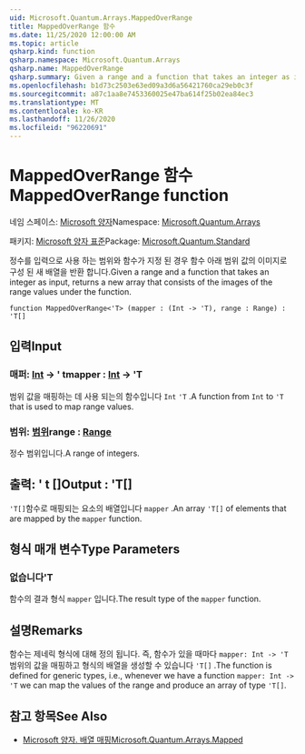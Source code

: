 ```yaml
---
uid: Microsoft.Quantum.Arrays.MappedOverRange
title: MappedOverRange 함수
ms.date: 11/25/2020 12:00:00 AM
ms.topic: article
qsharp.kind: function
qsharp.namespace: Microsoft.Quantum.Arrays
qsharp.name: MappedOverRange
qsharp.summary: Given a range and a function that takes an integer as input, returns a new array that consists of the images of the range values under the function.
ms.openlocfilehash: b1d73c2503e63ed09a3d6a56421760ca29eb0c3f
ms.sourcegitcommit: a87c1aa8e7453360025e47ba614f25b02ea84ec3
ms.translationtype: MT
ms.contentlocale: ko-KR
ms.lasthandoff: 11/26/2020
ms.locfileid: "96220691"
---
```

# <a name="mappedoverrange-function"></a><span data-ttu-id="c1914-102">MappedOverRange 함수</span><span class="sxs-lookup"><span data-stu-id="c1914-102">MappedOverRange function</span></span>

<span data-ttu-id="c1914-103">네임 스페이스: [Microsoft 양자](xref:Microsoft.Quantum.Arrays)</span><span class="sxs-lookup"><span data-stu-id="c1914-103">Namespace: [Microsoft.Quantum.Arrays](xref:Microsoft.Quantum.Arrays)</span></span>

<span data-ttu-id="c1914-104">패키지: [Microsoft 양자 표준](https://nuget.org/packages/Microsoft.Quantum.Standard)</span><span class="sxs-lookup"><span data-stu-id="c1914-104">Package: [Microsoft.Quantum.Standard](https://nuget.org/packages/Microsoft.Quantum.Standard)</span></span>


<span data-ttu-id="c1914-105">정수를 입력으로 사용 하는 범위와 함수가 지정 된 경우 함수 아래 범위 값의 이미지로 구성 된 새 배열을 반환 합니다.</span><span class="sxs-lookup"><span data-stu-id="c1914-105">Given a range and a function that takes an integer as input, returns a new array that consists of the images of the range values under the function.</span></span>

```qsharp
function MappedOverRange<'T> (mapper : (Int -> 'T), range : Range) : 'T[]
```


## <a name="input"></a><span data-ttu-id="c1914-106">입력</span><span class="sxs-lookup"><span data-stu-id="c1914-106">Input</span></span>

### <a name="mapper--int---t"></a><span data-ttu-id="c1914-107">매퍼: [Int](xref:microsoft.quantum.lang-ref.int) -> ' t</span><span class="sxs-lookup"><span data-stu-id="c1914-107">mapper : [Int](xref:microsoft.quantum.lang-ref.int) -> 'T</span></span>

<span data-ttu-id="c1914-108">범위 값을 매핑하는 데 사용 되는의 함수입니다 `Int` `'T` .</span><span class="sxs-lookup"><span data-stu-id="c1914-108">A function from `Int` to `'T` that is used to map range values.</span></span>


### <a name="range--range"></a><span data-ttu-id="c1914-109">범위: [범위](xref:microsoft.quantum.lang-ref.range)</span><span class="sxs-lookup"><span data-stu-id="c1914-109">range : [Range](xref:microsoft.quantum.lang-ref.range)</span></span>

<span data-ttu-id="c1914-110">정수 범위입니다.</span><span class="sxs-lookup"><span data-stu-id="c1914-110">A range of integers.</span></span>



## <a name="output--t"></a><span data-ttu-id="c1914-111">출력: ' t []</span><span class="sxs-lookup"><span data-stu-id="c1914-111">Output : 'T[]</span></span>

<span data-ttu-id="c1914-112">`'T[]`함수로 매핑되는 요소의 배열입니다 `mapper` .</span><span class="sxs-lookup"><span data-stu-id="c1914-112">An array `'T[]` of elements that are mapped by the `mapper` function.</span></span>

## <a name="type-parameters"></a><span data-ttu-id="c1914-113">형식 매개 변수</span><span class="sxs-lookup"><span data-stu-id="c1914-113">Type Parameters</span></span>

### <a name="t"></a><span data-ttu-id="c1914-114">없습니다</span><span class="sxs-lookup"><span data-stu-id="c1914-114">'T</span></span>

<span data-ttu-id="c1914-115">함수의 결과 형식 `mapper` 입니다.</span><span class="sxs-lookup"><span data-stu-id="c1914-115">The result type of the `mapper` function.</span></span>

## <a name="remarks"></a><span data-ttu-id="c1914-116">설명</span><span class="sxs-lookup"><span data-stu-id="c1914-116">Remarks</span></span>

<span data-ttu-id="c1914-117">함수는 제네릭 형식에 대해 정의 됩니다. 즉, 함수가 있을 때마다 `mapper: Int -> 'T` 범위의 값을 매핑하고 형식의 배열을 생성할 수 있습니다 `'T[]` .</span><span class="sxs-lookup"><span data-stu-id="c1914-117">The function is defined for generic types, i.e., whenever we have a function `mapper: Int -> 'T` we can map the values of the range and produce an array of type `'T[]`.</span></span>

## <a name="see-also"></a><span data-ttu-id="c1914-118">참고 항목</span><span class="sxs-lookup"><span data-stu-id="c1914-118">See Also</span></span>

- [<span data-ttu-id="c1914-119">Microsoft 양자. 배열 매핑</span><span class="sxs-lookup"><span data-stu-id="c1914-119">Microsoft.Quantum.Arrays.Mapped</span></span>](xref:Microsoft.Quantum.Arrays.Mapped)